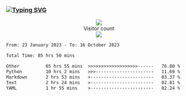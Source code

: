 ### <a href="https://git.io/typing-svg"><img src="https://readme-typing-svg.herokuapp.com?font=Fira+Code&pause=1000&width=435&lines=+Hi+%F0%9F%91%8B+There+is+Chenghow" alt="Typing SVG" /></a>
<p align="center"> 
  <img src="https://github-readme-stats.vercel.app/api?username=chenghow&show_icons=true"><br>
  Visitor count<br>
  <img src="https://profile-counter.glitch.me/chenghow/count.svg">
</p>

<!--START_SECTION:waka-->

```txt
From: 23 January 2023 - To: 16 October 2023

Total Time: 85 hrs 50 mins

Other          65 hrs 55 mins  >>>>>>>>>>>>>>>>>>>------   76.80 %
Python         10 hrs 2 mins   >>>----------------------   11.69 %
Markdown       2 hrs 53 mins   >------------------------   03.37 %
Text           2 hrs 24 mins   >------------------------   02.81 %
YAML           1 hr 55 mins    >------------------------   02.24 %
```

<!--END_SECTION:waka-->

